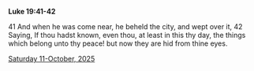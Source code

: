 **Luke 19:41-42**

41 And when he was come near, he beheld the city, and wept over it, 42 Saying, If thou hadst known, even thou, at least in this thy day, the things which belong unto thy peace! but now they are hid from thine eyes.

[Saturday 11-October, 2025](https://getbible.life/kjv/Luke/19/41-42)

